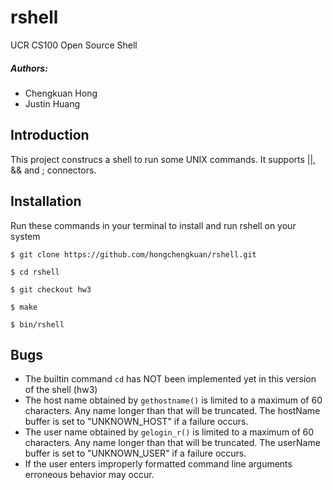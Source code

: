 # rshell
UCR CS100 Open Source Shell

##### Authors:
* Chengkuan Hong 
* Justin Huang 

## Introduction
This project construcs a shell to run some UNIX commands. It supports ||, && and ; connectors.

## Installation
Run these commands in your terminal to install and run rshell on your system
```Installation
$ git clone https://github.com/hongchengkuan/rshell.git

$ cd rshell

$ git checkout hw3

$ make

$ bin/rshell
```

## Bugs
* The builtin command ```cd``` has NOT been implemented yet in this version of the shell (hw3)
* The host name obtained by ```gethostname()``` is limited to a maximum of 60 characters. Any name longer than that will be truncated. The hostName buffer is set to "UNKNOWN_HOST" if a failure occurs.
* The user name obtained by ```gelogin_r()``` is limited to a maximum of 60 characters. Any name longer than that will be truncated. The userName buffer is set to "UNKNOWN_USER" if a failure occurs.
* If the user enters improperly formatted command line arguments erroneous behavior may occur.
